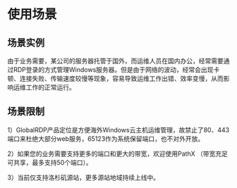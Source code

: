 # 使用场景

## 场景实例
由于业务需要，某公司的服务器托管于国外，而运维人员在国内办公，经常需要通过RDP登录的方式管理Windows服务器。但是由于网络的波动，经常会出现卡顿、连接失败、传输速度较慢等现象，容易导致运维工作出错、效率变慢，从而影响运维工作的正常运行。

## 场景限制
1）GlobalRDP产品定位是方便海外Windows云主机运维管理，故禁止了80、443端口来杜绝大部分web服务，65123作为系统保留端口，也不对外开放。

2）如果您的业务需要支持更多的端口和更大的带宽，欢迎使用PathX （带宽充足可共享，最多支持50个端口）。

3）当前仅支持洛杉矶源站，更多源站地域持续上线中。
